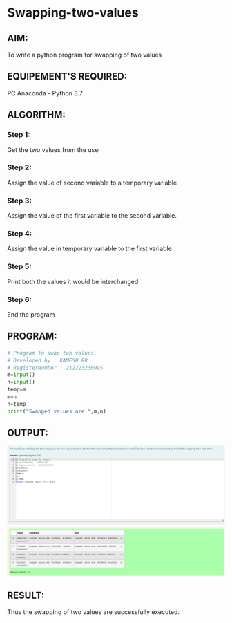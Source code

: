 # Swapping-two-values

## AIM:

To write a python program for swapping of two values

## EQUIPEMENT'S REQUIRED:

PC
Anaconda - Python 3.7

## ALGORITHM:

### Step 1:

Get the two values from the user

### Step 2:

Assign the value of second variable to a temporary variable

### Step 3:

Assign the value of the first variable to the second variable.

### Step 4:

Assign the value in temporary variable to the first variable

### Step 5:

Print both the values it would be interchanged

### Step 6:

End the program

## PROGRAM:

```python
# Program to swap two values.
# Developed by : KAMESH RR
# RegisterNumber : 212223230095
m=input()
n=input()
temp=m
m=n
n=temp
print("Swapped values are:",m,n)
```

## OUTPUT:

![Output](ex1-output.png)

## RESULT:

Thus the swapping of two values are successfully executed.
